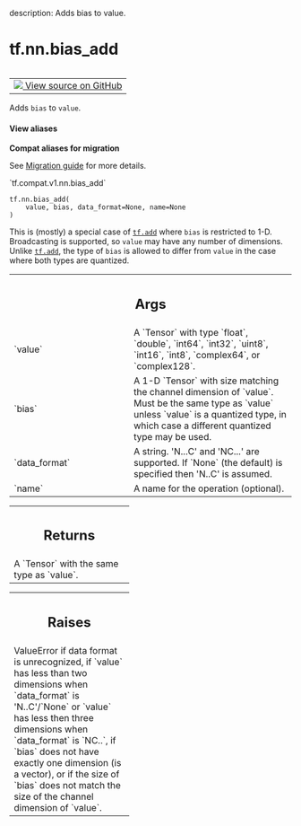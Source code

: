 description: Adds bias to value.

<div itemscope itemtype="http://developers.google.com/ReferenceObject">
<meta itemprop="name" content="tf.nn.bias_add" />
<meta itemprop="path" content="Stable" />
</div>

# tf.nn.bias_add

<!-- Insert buttons and diff -->

<table class="tfo-notebook-buttons tfo-api nocontent" align="left">
<td>
  <a target="_blank" href="https://github.com/tensorflow/tensorflow/blob/r2.3/tensorflow/python/ops/nn_ops.py#L3307-L3367">
    <img src="https://www.tensorflow.org/images/GitHub-Mark-32px.png" />
    View source on GitHub
  </a>
</td>
</table>



Adds `bias` to `value`.

<section class="expandable">
  <h4 class="showalways">View aliases</h4>
  <p>
<b>Compat aliases for migration</b>
<p>See
<a href="https://www.tensorflow.org/guide/migrate">Migration guide</a> for
more details.</p>
<p>`tf.compat.v1.nn.bias_add`</p>
</p>
</section>

<pre class="devsite-click-to-copy prettyprint lang-py tfo-signature-link">
<code>tf.nn.bias_add(
    value, bias, data_format=None, name=None
)
</code></pre>



<!-- Placeholder for "Used in" -->

This is (mostly) a special case of <a href="../../tf/math/add.md"><code>tf.add</code></a> where `bias` is restricted to 1-D.
Broadcasting is supported, so `value` may have any number of dimensions.
Unlike <a href="../../tf/math/add.md"><code>tf.add</code></a>, the type of `bias` is allowed to differ from `value` in the
case where both types are quantized.

<!-- Tabular view -->
 <table class="responsive fixed orange">
<colgroup><col width="214px"><col></colgroup>
<tr><th colspan="2"><h2 class="add-link">Args</h2></th></tr>

<tr>
<td>
`value`
</td>
<td>
A `Tensor` with type `float`, `double`, `int64`, `int32`, `uint8`,
`int16`, `int8`, `complex64`, or `complex128`.
</td>
</tr><tr>
<td>
`bias`
</td>
<td>
A 1-D `Tensor` with size matching the channel dimension of `value`.
Must be the same type as `value` unless `value` is a quantized type,
in which case a different quantized type may be used.
</td>
</tr><tr>
<td>
`data_format`
</td>
<td>
A string. 'N...C' and 'NC...' are supported. If `None` (the
default) is specified then 'N..C' is assumed.
</td>
</tr><tr>
<td>
`name`
</td>
<td>
A name for the operation (optional).
</td>
</tr>
</table>



<!-- Tabular view -->
 <table class="responsive fixed orange">
<colgroup><col width="214px"><col></colgroup>
<tr><th colspan="2"><h2 class="add-link">Returns</h2></th></tr>
<tr class="alt">
<td colspan="2">
A `Tensor` with the same type as `value`.
</td>
</tr>

</table>



<!-- Tabular view -->
 <table class="responsive fixed orange">
<colgroup><col width="214px"><col></colgroup>
<tr><th colspan="2"><h2 class="add-link">Raises</h2></th></tr>
<tr class="alt">
<td colspan="2">
ValueError if data format is unrecognized, if `value` has less than two
dimensions when `data_format` is 'N..C'/`None` or `value` has less
then three dimensions when `data_format` is `NC..`, if `bias` does not
have exactly one dimension (is a vector), or if the size of `bias`
does not match the size of the channel dimension of `value`.
</td>
</tr>

</table>

